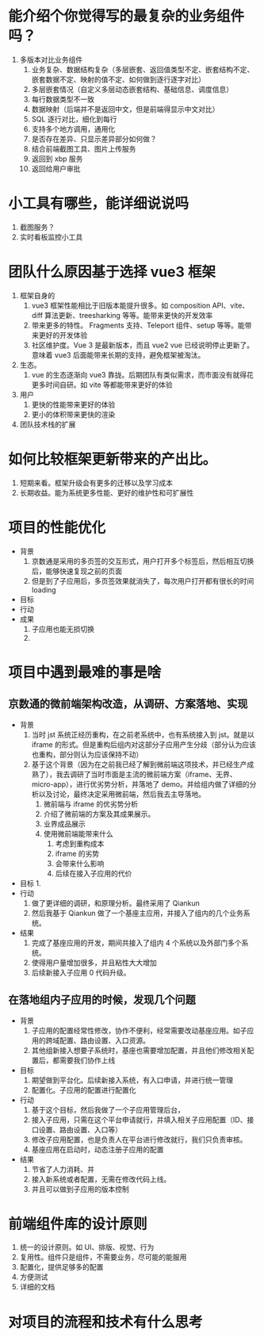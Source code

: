 # 能介绍个你觉得写的最复杂的业务组件吗？

1. 多版本对比业务组件
   1. 业务复杂、数据结构复杂（多层嵌套、返回值类型不定、嵌套结构不定、嵌套数据不定、映射的值不定、如何做到逐行逐字对比）
   2. 多层嵌套情况（自定义多层动态嵌套结构、基础信息、调度信息）
   3. 每行数据类型不一致
   4. 数据映射（后端并不是返回中文，但是前端得显示中文对比）
   5. SQL 逐行对比，细化到每行
   6. 支持多个地方调用，通用化
   7. 是否存在差异、只显示差异部分如何做？
   8. 结合前端截图工具、图片上传服务
   9. 返回到 xbp 服务
   10. 返回给用户审批

# 小工具有哪些，能详细说说吗

1. 截图服务？
2. 实时看板监控小工具

# 团队什么原因基于选择 vue3 框架

1. 框架自身的
   1. vue3 框架性能相比于旧版本能提升很多。如 composition API、vite、diff 算法更新、treesharking 等等。能带来更快的开发效率
   2. 带来更多的特性。 Fragments 支持、Teleport 组件、setup 等等。能带来更好的开发体验
   3. 社区维护度。Vue 3 是最新版本，而且 vue2 vue 已经说明停止更新了。意味着 vue3 后面能带来长期的支持，避免框架被淘汰。
2. 生态。
   1. vue 的生态逐渐向 vue3 靠拢。后期团队有类似需求，而市面没有就得花更多时间自研。如 vite 等都能带来更好的体验
3. 用户
   1. 更快的性能带来更好的体验
   2. 更小的体积带来更快的渲染
4. 团队技术栈的扩展

# 如何比较框架更新带来的产出比。

1. 短期来看。框架升级会有更多的迁移以及学习成本
2. 长期收益。能为系统更多性能、更好的维护性和可扩展性

# 项目的性能优化

- 背景
  1. 京数通是采用的多页签的交互形式，用户打开多个标签后，然后相互切换后，能够快速复现之前的页面
  2. 但是到了子应用后，多页签效果就消失了，每次用户打开都有很长的时间 loading
- 目标
- 行动
- 成果
  1. 子应用也能无损切换
  2.

# 项目中遇到最难的事是啥

## 京数通的微前端架构改造，从调研、方案落地、实现

- 背景
  1. 当时 jst 系统正经历重构，在之前老系统中，也有系统接入到 jst。就是以 iframe 的形式。但是重构后组内对这部分子应用产生分歧（部分认为应该也重构，部分则认为应该保持不动）
  2. 基于这个背景（因为在之前我已经了解到微前端这项技术，并已经生产成熟了），我去调研了当时市面是主流的微前端方案（iframe、无界、micro-app），进行优劣势分析，并落地了 demo。并给组内做了详细的分析以及讨论，最终决定采用微前端，然后我去主导落地。
     1. 微前端与 iframe 的优劣势分析
     2. 介绍了微前端的方案及其成果展示。
     3. 业界成品展示
     4. 使用微前端能带来什么
        1. 考虑到重构成本
        2. iframe 的劣势
        3. 会带来什么影响
        4. 后续在接入子应用的代价
- 目标
  1.
- 行动
  1. 做了更详细的调研，和原理分析。最终采用了 Qiankun
  2. 然后我基于 Qiankun 做了一个基座主应用，并接入了组内的几个业务系统。
- 结果
  1. 完成了基座应用的开发，期间共接入了组内 4 个系统以及外部门多个系统。
  2. 使得用户量增加很多，并且粘性大大增加
  3. 后续新接入子应用 0 代码升级。

## 在落地组内子应用的时候，发现几个问题

- 背景
  1. 子应用的配置经常性修改，协作不便利，经常需要改动基座应用。如子应用的跨域配置、路由设置、入口资源。
  2. 其他组新接入想要子系统时，基座也需要增加配置，并且他们修改相关配置后，都需要我们协作上线
- 目标
  1. 期望做到平台化。后续新接入系统，有入口申请，并进行统一管理
  2. 配置化。子应用的配置进行配置化
- 行动
  1. 基于这个目标，然后我做了一个子应用管理后台，
  2. 接入子应用，只需在这个平台申请就行，并填入相关子应用配置（ID、接口设置、路由设置、入口等）
  3. 修改子应用配置，也是负责人在平台进行修改就行，我们只负责审核。
  4. 基座应用在启动时，动态注册子应用的配置
- 结果
  1. 节省了人力消耗、并
  2. 接入新系统或者配置，无需在修改代码上线。
  3. 并且可以做到子应用的版本控制

# 前端组件库的设计原则

1. 统一的设计原则。如 UI、排版、视觉、行为
2. 复用性。组件只是组件，不需要业务，尽可能的能服用
3. 配置化，提供足够多的配置
4. 方便测试
5. 详细的文档

# 对项目的流程和技术有什么思考
